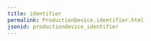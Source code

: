 ```yaml
---
title: identifier
permalink: ProductionDevice.identifier.html
jsonid: productiondevice_identifier
---
```

